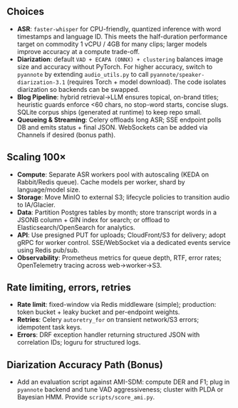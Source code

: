 ## Choices
- **ASR**: `faster-whisper` for CPU-friendly, quantized inference with word timestamps and language ID. This meets the half-duration performance target on commodity 1 vCPU / 4GB for many clips; larger models improve accuracy at a compute trade-off.
- **Diarization**: default `VAD + ECAPA (ONNX) + clustering` balances image size and accuracy without PyTorch. For higher accuracy, switch to `pyannote` by extending `audio_utils.py` to call `pyannote/speaker-diarization-3.1` (requires Torch + model download). The code isolates diarization so backends can be swapped.
- **Blog Pipeline**: hybrid retrieval→LLM ensures topical, on-brand titles; heuristic guards enforce <60 chars, no stop-word starts, concise slugs. SQLite corpus ships (generated at runtime) to keep repo small.
- **Queueing & Streaming**: Celery offloads long ASR; SSE endpoint polls DB and emits status + final JSON. WebSockets can be added via Channels if desired (bonus path).

## Scaling 100×
- **Compute**: Separate ASR workers pool with autoscaling (KEDA on Rabbit/Redis queue). Cache models per worker, shard by language/model size.
- **Storage**: Move MinIO to external S3; lifecycle policies to transition audio to IA/Glacier.
- **Data**: Partition Postgres tables by month; store transcript words in a JSONB column + GIN index for search; or offload to Elasticsearch/OpenSearch for analytics.
- **API**: Use presigned PUT for uploads; CloudFront/S3 for delivery; adopt gRPC for worker control. SSE/WebSocket via a dedicated events service using Redis pub/sub.
- **Observability**: Prometheus metrics for queue depth, RTF, error rates; OpenTelemetry tracing across web→worker→S3.

## Rate limiting, errors, retries
- **Rate limit**: fixed-window via Redis middleware (simple); production: token bucket + leaky bucket and per-endpoint weights.
- **Retries**: Celery `autoretry_for` on transient network/S3 errors; idempotent task keys.
- **Errors**: DRF exception handler returning structured JSON with correlation IDs; loguru for structured logs.

## Diarization Accuracy Path (Bonus)
- Add an evaluation script against AMI-SDM: compute DER and F1; plug in `pyannote` backend and tune VAD aggressiveness; cluster with PLDA or Bayesian HMM. Provide `scripts/score_ami.py`.